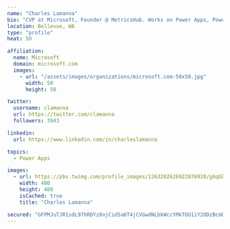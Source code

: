 ```yaml
---
name: "Charles Lamanna"
bio: "CVP at Microsoft, Founder @ MetricsHub. Works on Power Apps, Power Automate, Power Virtual Agent, Common Data Service and Dynamics 365."
location: Bellevue, WA
type: "profile"
heat: 50

affiliation:
  name: Microsoft
  domain: microsoft.com
  images:
    - url: "/assets/images/organizations/microsoft.com-50x50.jpg"
      width: 50
      height: 50

twitter:
  username: clamanna
  url: https://twitter.com/clamanna
  followers: 3943

linkedin:
  url: https://www.linkedin.com/in/charleslamanna

topics:
  - Power Apps

images:
  - url: https://pbs.twimg.com/profile_images/1263202626922876928/g6qGbHZ-_400x400.jpg
    width: 400
    height: 400
    isCached: true
    title: "Charles Lamanna"

secured: "GFPMJuTJR1sdL97hRDYz8njCid5a6T4jCVGwdNLbkWccYMkTOU1iY2ODzBcmDbQfroJAqLzi8MaihkVH8yLAmuUYKuhqUhJ8CcgSJ7iB3oxo3nvMlNlOtZzqW3Rs5lojtNevyHP1f8qMXuMb5pZfD7aZY2gHYxQ/ZAfjjcdLRU76PqU6qPGV4/eCVwmxjZocGIC0yBVJS+8AARN748I8qwn7CPBjBEtmHvMstOeIZY/YbIz6iScREF7Zk7H92yi08bAkNJGGXv9lTFVIF8T9ysYzT+7FRUbPA/Ig6enfekxeqeAV9d5oHedFCv3mmKPiVBJSXQjdKj9sYRUrdjzECa7BAzduLPXeQ6OjsoKnBE2Kh0x2xgIsn4fGUMyPIDtmOjg579nlXBvhYSxbwWSHOrSJATDNFW95tFIchBoKrbY=;AUokAp8vEGiFV2QyukA4mA=="
---
```


